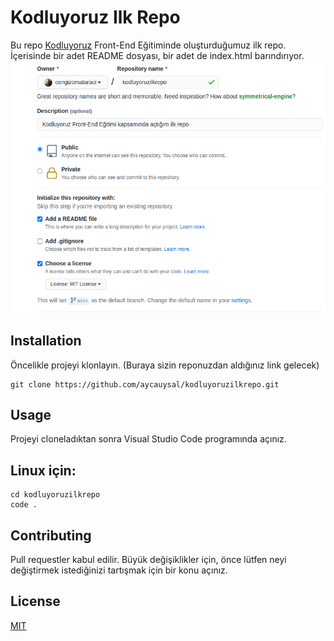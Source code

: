 # Kodluyoruz Ilk Repo

Bu repo [Kodluyoruz](http://kodluyoruz.org) Front-End Eğitiminde oluşturduğumuz ilk repo. İçerisinde bir adet README dosyası, bir adet de index.html barındırıyor.
![Lorem Picsum Gorseli](https://raw.githubusercontent.com/Kodluyoruz/taskforce/main/git/odev1/figures/github.png)

## Installation

Öncelikle projeyi klonlayın. (Buraya sizin reponuzdan aldığınız link gelecek)

```
git clone https://github.com/aycauysal/kodluyoruzilkrepo.git
```

## Usage

Projeyi cloneladıktan sonra Visual Studio Code programında açınız.

## Linux için:

```
cd kodluyoruzilkrepo
code .
```

## Contributing

Pull requestler kabul edilir. Büyük değişiklikler için, önce lütfen neyi değiştirmek istediğinizi tartışmak için bir konu açınız.

## License

[MIT](https://choosealicense.com/licenses/mit/)
